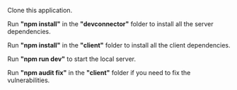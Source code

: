 <p>
  Clone this application.
</p>
<p>
  Run <strong>"npm install"</strong> in the <strong>"devconnector"</strong> folder to install all the server dependencies.
</p>
<p>
  Run <strong>"npm install"</strong> in the <strong>"client"</strong> folder to install all the client dependencies.
</p>
<p>
  Run <strong>"npm run dev"</strong> to start the local server.
</p>
<p>
  Run <strong>"npm audit fix"</strong> in the <strong>"client"</strong> folder if you need to fix the vulnerabilities.
</p>
